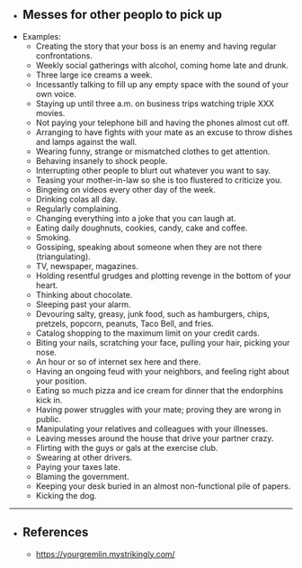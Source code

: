 - Messes for other peoplo to pick up
	-
- Examples:
	- Creating the story that your boss is an enemy and having regular confrontations.
	- Weekly social gatherings with alcohol, coming home late and drunk.
	- Three large ice creams a week.
	- Incessantly talking to fill up any empty space with the sound of your own voice.
	- Staying up until three a.m. on business trips watching triple XXX movies.
	- Not paying your telephone bill and having the phones almost cut off.
	- Arranging to have fights with your mate as an excuse to throw dishes and lamps against the wall.
	- Wearing funny, strange or mismatched clothes to get attention.
	- Behaving insanely to shock people.
	- Interrupting other people to blurt out whatever you want to say.
	- Teasing your mother-in-law so she is too flustered to criticize you.
	- Bingeing on videos every other day of the week.
	- Drinking colas all day.
	- Regularly complaining.
	- Changing everything into a joke that you can laugh at.
	- Eating daily doughnuts, cookies, candy, cake and coffee.
	- Smoking.
	- Gossiping, speaking about someone when they are not there (triangulating).
	- TV, newspaper, magazines.
	- Holding resentful grudges and plotting revenge in the bottom of your heart.
	- Thinking about chocolate.
	- Sleeping past your alarm.
	- Devouring salty, greasy, junk food, such as hamburgers, chips, pretzels, popcorn, peanuts, Taco Bell, and fries.
	- Catalog shopping to the maximum limit on your credit cards.
	- Biting your nails, scratching your face, pulling your hair, picking your nose.
	- An hour or so of internet sex here and there.
	- Having an ongoing feud with your neighbors, and feeling right about your position.
	- Eating so much pizza and ice cream for dinner that the endorphins kick in.
	- Having power struggles with your mate; proving they are wrong in public.
	- Manipulating your relatives and colleagues with your illnesses.
	- Leaving messes around the house that drive your partner crazy.
	- Flirting with the guys or gals at the exercise club.
	- Swearing at other drivers.
	- Paying your taxes late.
	- Blaming the government.
	- Keeping your desk buried in an almost non-functional pile of papers.
	- Kicking the dog.
- ---
- ## References
	- https://yourgremlin.mystrikingly.com/